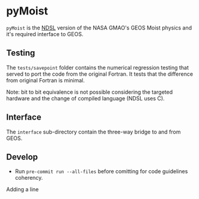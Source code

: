 # pyMoist

`pyMoist` is the [NDSL](https://github.com/NOAA-GFDL/NDSL) version of the NASA GMAO's GEOS Moist physics and it's required interface to GEOS.

## Testing

The `tests/savepoint` folder contains the numerical regression testing that served to port the code from the original Fortran. It tests that the difference from original Fortran is minimal.

Note: bit to bit equivalence is not possible considering the targeted hardware and the change of compiled language (NDSL uses C).

## Interface

The `interface` sub-directory contain the three-way bridge to and from GEOS.

## Develop

- Run `pre-commit run --all-files` before comitting for code guidelines coherency.

Adding a line
